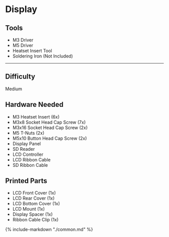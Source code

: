 # Display

<div class="grid" style="grid-template-columns: repeat(auto-fit,minmax(12rem,1fr));">
    <div class="card">
        <h2>Tools</h2>
            <ul>
                <li>M3 Driver</li>
                <li>M5 Driver</li>
                <li>Heatset Insert Tool</li>
                <li>Soldering Iron (Not Included)</li>
            </ul>
            <hr>
            <h2>Difficulty</h2>
            <p>Medium</p>
    </div>
    <div class="card">
    <h2>Hardware Needed</h2>
            <ul>
                <li>M3 Heatset Insert (6x)</li>
                <li>M3x8 Socket Head Cap Screw (7x)</li>
                <li>M3x16 Socket Head Cap Screw (2x)</li>
                <li>M5 T-Nuts (2x)</li>
                <li>M5x10 Button Head Cap Screw (2x)</li>
                <li>Display Panel</li>
                <li>SD Reader</li>
                <li>LCD Controller</li>
                <li>LCD Ribbon Cable</li>
                <li>SD Ribbon Cable</li>
            </ul>
    <h2>Printed Parts</h2>
        <ul>
            <li>LCD Front Cover (1x)</li>
            <li>LCD Rear Cover (1x)</li>
            <li>LCD Bottom Cover (1x)</li>
            <li>LCD Mount (1x)</li>
            <li>Display Spacer (1x)</li>
            <li>Ribbon Cable Clip (1x)</li>
        </ul>
    </div>
</div>

{%
   include-markdown "./common.md"
%}

<script>
  queueRenderPage(189);
</script>